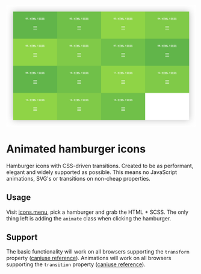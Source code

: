 [![icons.menu](images/screenshot.png)](http://luuk.site/hamburger/)

# Animated hamburger icons

Hamburger icons with CSS-driven transitions. Created to be as performant, elegant and widely supported as possible. This means no JavaScript animations, SVG's or transitions on non-cheap properties.

## Usage

Visit [icons.menu](http://luuk.site/hamburger/), pick a hamburger and grab the HTML + SCSS. The only thing left is adding the `animate` class when clicking the hamburger.

## Support

The basic functionality will work on all browsers supporting the `transform` property ([caniuse reference](http://caniuse.com/#feat=transforms2d)). Animations will work on all browsers supporting the `transition` property ([caniuse reference](http://caniuse.com/#feat=css-transitions)).
